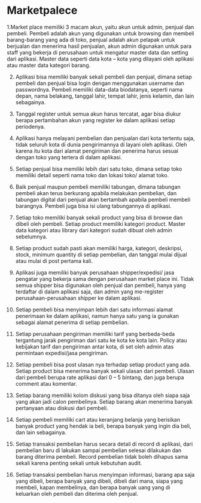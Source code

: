 # Marketpalece
1.Market place memiliki 3 macam akun, yaitu akun untuk admin, penjual dan pembeli. Pembeli adalah
akun yang digunakan untuk browsing dan membeli barang-barang yang ada di toko, penjual adalah akun
pelapak untuk berjualan dan menerima hasil penjualan, akun admin digunakan untuk para staff yang
bekerja di perusahaan untuk mengatur master data dan setting dari aplikasi. Master data seperti data
kota – kota yang dilayani oleh aplikasi atau master data kategori barang.

2. Aplikasi bisa memiliki banyak sekali pembeli dan penjual, dimana setiap pembeli dan penjual bisa
login dengan menggunakan username dan passwordnya. Pembeli memiliki data-data biodatanya,
seperti nama depan, nama belakang, tanggal lahir, tempat lahir, jenis kelamin, dan lain sebagainya.

3. Tanggal register untuk semua akun harus tercatat, agar bisa diukur berapa pertambahan akun yang
register ke dalam aplikasi setiap periodenya.

4. Aplikasi hanya melayani pembelian dan penjualan dari kota tertentu saja, tidak seluruh kota di dunia
pengirimannya di layani oleh aplikasi. Oleh karena itu kota dari alamat pengiriman dan penerima harus
sesuai dengan toko yang tertera di dalam aplikasi.

5. Setiap penjual bisa memiliki lebih dari satu toko, dimana setiap toko memiliki detail seperti nama toko
dan lokasi toko/ alamat toko.

6. Baik penjual maupun pembeli memiliki tabungan, dimana tabungan pembeli akan terus berkurang
apabila melakukan pembelian, dan tabungan digital dari penjual akan bertambah apabila pembeli
membeli barangnya. Pembeli juga bisa isi ulang tabungannya di aplikasi.

7. Setiap toko memiliki banyak sekali product yang bisa di browse dan dibeli oleh pembeli. Setiap
product memiliki kategori product. Master data kategori atau library dari kategori sudah dibuat oleh
admin sebelumnya.

8. Setiap product sudah pasti akan memiliki harga, kategori, deskripsi, stock, minimum quantity di setiap
pembelian, dan tanggal mulai dijual atau mulai di post pertama kali.

9. Aplikasi juga memiliki banyak perusahaan shipper/expedisi/ jasa pengatar yang bekerja sama dengan
perusahaan market place ini. Tidak semua shipper bisa digunakan oleh penjual dan pembeli, hanya yang
terdaftar di dalam aplikasi saja, dan admin yang me-register perusahaan-perusahaan shipper ke dalam
aplikasi.

10. Setiap pembeli bisa menyimpan lebih dari satu informasi alamat penerimaan ke dalam aplikasi,
namun hanya satu yang ia gunakan sebagai alamat penerima di setiap pembelian.

11. Setiap perusahaan pengiriman memiliki tarif yang berbeda-beda tergantung jarak pengiriman dari
satu ke kota ke kota lain. Policy atau kebijakan tarif dan pengiriman antar kota, di set oleh admin atas
permintaan expedisi/jasa pengiriman.

12. Setiap pembeli bisa post ulasan nya terhadap setiap product yang ada. Setiap product bisa menerima
banyak sekali ulasan dari pembeli. Ulasan dari pembeli berupa rate aplikasi dari 0 – 5 bintang, dan juga
berupa comment atau komentar.

13. Setiap barang memiliki kolom diskusi yang bisa ditanya oleh siapa saja yang akan jadi calon
pembelinya. Setiap barang akan menerima banyak pertanyaan atau diskusi dari pembeli.

14. Setiap pembeli memiliki cart atau keranjang belanja yang berisikan banyak product yang hendak ia
beli, berapa banyak yang ingin dia beli, dan lain sebagainya.

15. Setiap transaksi pembelian harus secara detail di record di aplikasi, dari pembelian baru di lakukan
sampai pembelian selesai dilakukan dan barang diterima pembeli. Record pembelian tidak boleh
dihapus sama sekali karena penting sekali untuk kebutuhan audit.

16. Setiap transaksi pembelian harus menyimpan informasi, barang apa saja yang dibeli, berapa banyak
yang dibeli, dibeli dari mana, siapa yang membeli, kapan membelinya, dan berapa banyak uang yang di
keluarkan oleh pembeli dan diterima oleh penjual.
